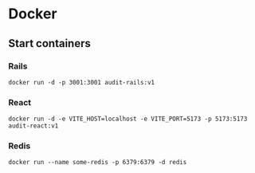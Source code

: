 # Docker

## Start containers

### Rails
    docker run -d -p 3001:3001 audit-rails:v1

### React
    docker run -d -e VITE_HOST=localhost -e VITE_PORT=5173 -p 5173:5173 audit-react:v1

### Redis
    docker run --name some-redis -p 6379:6379 -d redis

